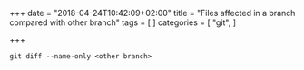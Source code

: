 +++
date = "2018-04-24T10:42:09+02:00"
title = "Files affected in a branch compared with other branch"
tags = [
]
categories = [
  "git",
]

+++
<!--more-->

```
git diff --name-only <other branch>
```